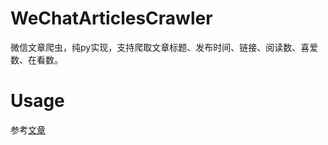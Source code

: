 # WeChatArticlesCrawler
微信文章爬虫，纯py实现，支持爬取文章标题、发布时间、链接、阅读数、喜爱数、在看数。
# Usage
参考[文章](https://blog.lydia0.cn/index.php/Java-E-2/66.html)
